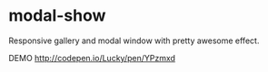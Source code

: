 modal-show
==========

Responsive gallery and modal window with pretty awesome effect.

DEMO http://codepen.io/Lucky/pen/YPzmxd
